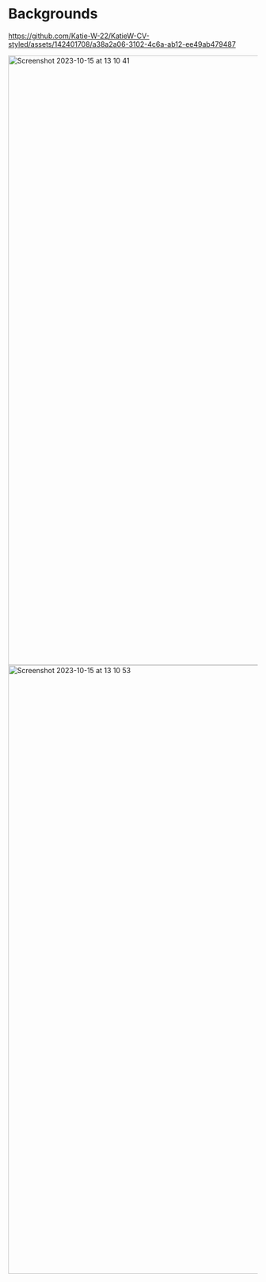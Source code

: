 # Backgrounds

https://github.com/Katie-W-22/KatieW-CV-styled/assets/142401708/a38a2a06-3102-4c6a-ab12-ee49ab479487


<img width="1229" alt="Screenshot 2023-10-15 at 13 10 41" src="https://github.com/Katie-W-22/Backgrounds/assets/142401708/795ca8c1-0169-4266-9062-1810e4525be8">

<img width="1227" alt="Screenshot 2023-10-15 at 13 10 53" src="https://github.com/Katie-W-22/Backgrounds/assets/142401708/d6a83983-ecdc-40b5-87ef-9e148fa99d9a">
